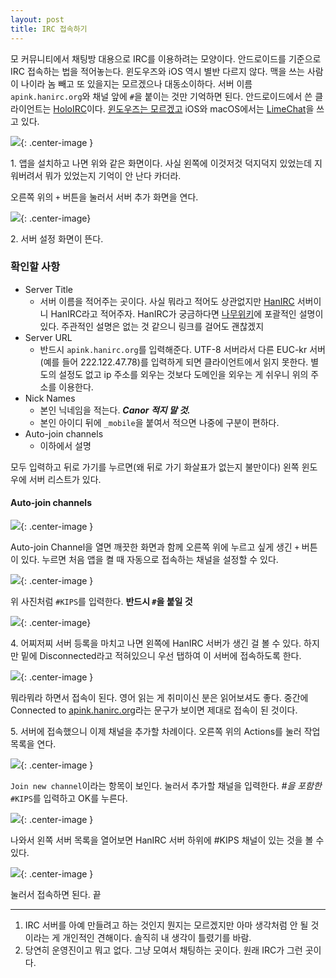 ```yaml
---
layout: post
title: IRC 접속하기
---
```


모 커뮤니티에서 채팅방 대용으로 IRC를 이용하려는 모양이다. 안드로이드를 기준으로 IRC 접속하는 법을 적어놓는다. 윈도우즈와 iOS 역시 별반 다르지 않다. 맥을 쓰는 사람이 나이라 놈 빼고 또 있을지는 모르겠으나 대동소이하다. 서버 이름 `apink.hanirc.org`와 채널 앞에 `#`을 붙이는 것만 기억하면 된다.
안드로이드에서 쓴 클라이언트는 [HoloIRC](https://play.google.com/store/apps/details?id=com.fusionx.lightirc&rdid=com.fusionx.lightirc)이다. [윈도우즈는 모르겠고](http://lmgtfy.com/?q=best+windows+irc+client) iOS와 macOS에서는 [LimeChat](https://play.google.com/store/apps/details?id=com.fusionx.lightirc&rdid=com.fusionx.lightirc)을 쓰고 있다.

![](http://d.pr/i/DFlp+){: .center-image }

1\. 앱을 설치하고 나면 위와 같은 화면이다. 사실 왼쪽에 이것저것 덕지덕지 있었는데 지워버려서 뭐가 있었는지 기억이 안 난다 카더라.

오른쪽 위의 `+` 버튼을 눌러서 서버 추가 화면을 연다.

![](http://d.pr/i/1f4M0+){: .center-image}

2\. 서버 설정 화면이 뜬다. 

### 확인할 사항

- Server Title
  - 서버 이름을 적어주는 곳이다. 사실 뭐라고 적어도 상관없지만 [HanIRC](http://www.hanirc.org) 서버이니 HanIRC라고 적어주자. HanIRC가 궁금하다면 [나무위키](https://namu.wiki/w/HanIRC)에 포괄적인 설명이 있다. 주관적인 설명은 없는 것 같으니 링크를 걸어도 괜찮겠지
- Server URL
  - 반드시 `apink.hanirc.org`를 입력해준다. UTF-8 서버라서 다른 EUC-kr 서버(예를 들어 222.122.47.78)를 입력하게 되면 클라이언트에서 읽지 못한다. 별도의 설정도 없고 ip 주소를 외우는 것보다 도메인을 외우는 게 쉬우니 위의 주소를 이용한다.
- Nick Names
  - 본인 닉네임을 적는다. ***Canor 적지 말 것.***
  - 본인 아이디 뒤에 `_mobile`을 붙여서 적으면 나중에 구분이 편하다.
- Auto-join channels
  - 이하에서 설명

모두 입력하고 뒤로 가기를 누르면(왜 뒤로 가기 화살표가 없는지 불만이다) 왼쪽 윈도우에 서버 리스트가 있다.

#### Auto-join channels

![](http://d.pr/i/VqAK+){: .center-image }

Auto-join Channel을 열면 깨끗한 화면과 함께 오른쪽 위에 누르고 싶게 생긴 `+` 버튼이 있다. 누르면 처음 앱을 켤 때 자동으로 접속하는 채널을 설정할 수 있다.

![](http://d.pr/i/SukO+){: .center-image }

위 사진처럼 `#KIPS`를 입력한다. **반드시 `#`을 붙일 것**

![](http://d.pr/i/uJJb+){: .center-image}



4\. 어찌저찌 서버 등록을 마치고 나면 왼쪽에 HanIRC 서버가 생긴 걸 볼 수 있다. 하지만 밑에 Disconnected라고 적혀있으니 우선 탭하여 이 서버에 접속하도록 한다.

![](http://d.pr/i/LcaQ+){: .center-image }

뭐라뭐라 하면서 접속이 된다. 영어 읽는 게 취미이신 분은 읽어보셔도 좋다. 중간에 Connected to [apink.hanirc.org](http://apink.hanirc.org)라는 문구가 보이면 제대로 접속이 된 것이다.

5\. 서버에 접속했으니 이제 채널을 추가할 차례이다. 오른쪽 위의 Actions를 눌러 작업 목록을 연다.

![](http://d.pr/i/3fCJ+){: .center-image }

`Join new channel`이라는 항목이 보인다. 눌러서 추가할 채널을 입력한다. *#을 포함한* `#KIPS`를 입력하고 OK를 누른다.

![](http://d.pr/i/3AMp+){: .center-image }

나와서 왼쪽 서버 목록을 열어보면 HanIRC 서버 하위에 #KIPS 채널이 있는 것을 볼 수 있다.

![](http://d.pr/i/a8pf+){: .center-image }

눌러서 접속하면 된다. 끝

------

1. IRC 서버를 아예 만들려고 하는 것인지 뭔지는 모르겠지만 아마 생각처럼 안 될 것이라는 게 개인적인 견해이다. 솔직히 내 생각이 틀렸기를 바람.
2. 당연히 운영진이고 뭐고 없다. 그냥 모여서 채팅하는 곳이다. 원래 IRC가 그런 곳이다.

